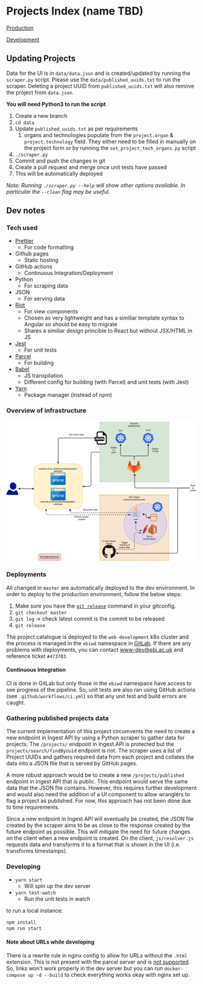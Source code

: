 # Projects Index (name TBD)

[Production](https://www.ebi.ac.uk/humancellatlas/project-catalogue)

[Development](https://wwwdev.ebi.ac.uk/humancellatlas/project-catalogue)

## Updating Projects

Data for the UI is in `data/data.json` and is created/updated by running the `scraper.py` script. Please use the `data/published_uuids.txt` to run the scraper. Deleting a project UUID from `published_uuids.txt` will also remove the project from `data.json`.

**You will need Python3 to run the script**

1. Create a new branch
1. `cd data`
1. Update `published_uuids.txt` as per requirements
   1. organs and technologies populate from the `project.organ` & `project.technology` field. They either need to be filled in manually on the project form or by running the `set_project_tech_organs.py` script
1. `./scraper.py`
1. Commit and push the changes in git
1. Create a pull request and merge once unit tests have passed
1. This will be automatically deployed

_Note: Running `./scraper.py --help` will show other options available. In particular the `--clean` flag may be useful._

## Dev notes

### Tech used

- [Prettier](https://prettier.io/)
  - For code formatting
- Github pages
  - Static hosting
- GitHub actions
  - Continuous Integration/Deployment
- Python
  - For scraping data
- JSON
  - For serving data
- [Riot](https://riot.js.org/)
  - For view components
  - Chosen as very lightweight and has a similiar template syntax to Angular so should be easy to migrate
  - Shares a similiar design princible to React but without JSX/HTML in JS
- [Jest](https://jestjs.io/)
  - For unit tests
- [Parcel](https://parceljs.org/)
  - For building
- [Babel](https://babeljs.io/)
  - JS transpilation
  - Different config for building (with Parcel) and unit tests (with Jest)
- [Yarn](https://yarnpkg.com/)
  - Package manager (instead of npm)

### Overview of infrastructure

![infrastructure overview](./infrastructure.png)

### Deployments

All changed in `master` are automatically deployed to the dev environment. In order to deploy to the production environment, follow the below steps:

1. Make sure you have the [`git release`](https://github.com/rdgoite/hca-developer-tools/blob/master/gitconfig) command in your gitconfig.
2. `git checkout master`
3. `git log` -> check latest commit is the commit to be released
4. `git release`

The project catalogue is deployed to the `web-development` k8s cluster and the process is managed in the `ebiwd` namespace in [GitLab](http://gitlab.ebi.ac.uk/). If there are any problems with deployments, you can contact [www-dev@ebi.ac.uk](mailto:www-dev@ebi.ac.uk) and reference ticket `#473703`.

#### Continuous Integration

CI is done in GitLab but only those in the `ebiwd` namespace have access to see progress of the pipeline. So, unit tests are also ran using GitHub actions (see `.github/workflows/ci.yml`) so that any unit test and build errors are caught.

### Gathering published projects data

The current implementation of this project circumvents the need to create a new endpoint in Ingest API by using a Python scraper to gather data for projects. The `/projects/` endpoint in Ingest API is protected but the `projects/search/findByUuid` endpoint is not. The scraper uses a list of Project UUIDs and gathers required data from each project and collates the data into a JSON file that is served by GitHub pages.

A more robust approach would be to create a new `/projects/published` endpoint in Ingest API that is public. This endpoint would serve the same data that the JSON file contains. However, this requires further development and would also need the addition of a UI component to allow wranglers to flag a project as published. For now, this approach has not been done due to time requirements.

Since a new endpoint in Ingest API will eventually be created, the JSON file created by the scraper aims to be as close to the response created by the future endpoint as possible. This will mitigate the need for future changes on the client when a new endpoint is created. On the client, `js/resolver.js` requests data and transforms it to a format that is shown in the UI (i.e. transforms timestamps).

### Developing

- `yarn start`
  - Will spin up the dev server
- `yarn test:watch`
  - Run the unit tests in watch

to run a local instance:

```
npm install
npm run start
```

#### Note about URLs while developing

There is a rewrite rule in nginx config to allow for URLs without the `.html` extension. This is not present with the parcel server and is [not supported](https://github.com/parcel-bundler/parcel/issues/1400). So, links won't work properly in the dev server but you can run `docker-compose up -d --build` to check everything works okay with nginx set up.
